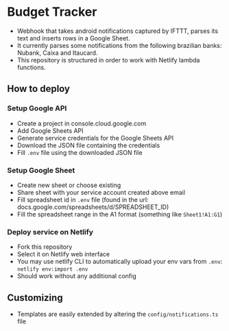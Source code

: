# Budget Tracker
- Webhook that takes android notifications captured by IFTTT, parses its text and inserts rows in a Google Sheet.
- It currently parses some notifications from the following brazilian banks: Nubank, Caixa and Itaucard.
- This repository is structured in order to work with Netlify lambda functions.

## How to deploy

### Setup Google API
- Create a project in console.cloud.google.com
- Add Google Sheets API
- Generate service credentials for the Google Sheets API
- Download the JSON file containing the credentials 
- Fill `.env` file using the downloaded JSON file

### Setup Google Sheet
- Create new sheet or choose existing
- Share sheet with your service account created above email
- Fill spreadsheet id in `.env` file (found in the url: docs.google.com/spreadsheets/d/SPREADSHEET_ID)
- Fill the spreadsheet range in the A1 format (something like `Sheet1!A1:G1`)

### Deploy service on Netlify
- Fork this repository
- Select it on Netlify web interface
- You may use netlify CLI to automatically upload your env vars from `.env`:
    `netlify env:import .env`
- Should work without any additional config

## Customizing
- Templates are easily extended by altering the `config/notifications.ts` file